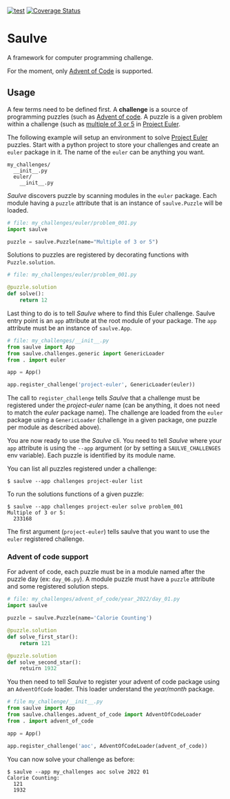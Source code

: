 [![test](https://github.com/Nicals/saulve/actions/workflows/test.yml/badge.svg?branch=master)](https://github.com/Nicals/saulve/actions?query=workflow:test+event:push+branch:master)
[![Coverage Status](https://coveralls.io/repos/github/Nicals/saulve/badge.svg?branch=master&kill_cache=1)](https://coveralls.io/github/Nicals/saulve?branch=master)

Saulve
======

A framework for computer programming challenge.

For the moment, only [Advent of Code](https://adventofcode.com) is supported.

Usage
-----

A few terms need to be defined first.
A **challenge** is a source of programming puzzles (such as [Advent of code](https://adventofcode.com/).
A puzzle is a given problem within a challenge (such as [multiple of 3 or 5](https://projecteuler.net/problem=1) 
in [Project Euler](https://projecteuler.net/).

The following example will setup an environment to solve [Project Euler](https://projecteuler.net/)
puzzles.
Start with a python project to store your challenges and create an `euler` package in it.
The name of the `euler` can be anything you want.

```
my_challenges/
  __init__.py
  euler/
    __init__.py
```

*Saulve* discovers puzzle by scanning modules in the `euler` package.
Each module having a `puzzle` attribute that is an instance of `saulve.Puzzle` will be loaded.

```python
# file: my_challenges/euler/problem_001.py
import saulve

puzzle = saulve.Puzzle(name="Multiple of 3 or 5")
```

Solutions to puzzles are registered by decorating functions with `Puzzle.solution`.

```python
# file: my_challenges/euler/problem_001.py

@puzzle.solution
def solve():
    return 12
```

Last thing to do is to tell *Saulve* where to find this Euler challenge.
Saulve entry point is an `app` attribute at the root module of your package.
The `app` attribute must be an instance of `saulve.App`.

```python
# file: my_challenges/__init__.py
from saulve import App
from saulve.challenges.generic import GenericLoader
from . import euler

app = App()

app.register_challenge('project-euler', GenericLoader(euler))
```

The call to `register_challenge` tells *Saulve* that a challenge must be registered under the
*project-euler* name (can be anything, it does not need to match the *euler* package name).
The challenge are loaded from the `euler` package using a `GenericLoader` (challenge in a given
package, one puzzle per module as described above).

You are now ready to use the *Saulve* cli.
You need to tell *Saulve* where your `app` attribute is using the `--app` argument (or by setting a
`SAULVE_CHALLENGES` env variable).
Each puzzle is identified by its module name.

You can list all puzzles registered under a challenge:

```bash-session
$ saulve --app challenges project-euler list
```


To run the solutions functions of a given puzzle:

```bash-session
$ saulve --app challenges project-euler solve problem_001
Multiple of 3 or 5:
  233168
```

The first argument (`project-euler`) tells saulve that you want to use the `euler` registered challenge.


### Advent of code support

For advent of code, each puzzle must be in a module named after the puzzle day (ex: `day_06.py`).
A module puzzle must have a `puzzle` attribute and some registered solution steps.


```python
# file: my_challenges/advent_of_code/year_2022/day_01.py
import saulve

puzzle = saulve.Puzzle(name='Calorie Counting')

@puzzle.solution
def solve_first_star():
    return 121

@puzzle.solution
def solve_second_star():
    retuirn 1932
```

You then need to tell *Saulve* to register your advent of code package using an `AdventOfCode`
loader.
This loader understand the *year/month* package.

```python
# file my_challenge/__init__.py
from saulve import App
from saulve.challenges.advent_of_code import AdventOfCodeLoader
from . import advent_of_code

app = App()

app.register_challenge('aoc', AdventOfCodeLoader(advent_of_code))
```

You can now solve your challenge as before:

```bash-session
$ saulve --app my_challenges aoc solve 2022 01
Calorie Counting:
  121
  1932
```
